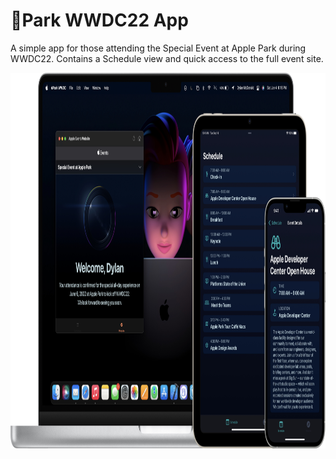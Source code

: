 # Park WWDC22 App
A simple app for those attending the Special Event at Apple Park during WWDC22. Contains a Schedule view and quick access to the full event site.

<img width="1018" height="601" src="/Images/WWDC22 App Hero.jpg">
